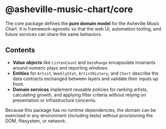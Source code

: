 # @asheville-music-chart/core

The core package defines the **pure domain model** for the Asheville Music Chart. It is
framework-agnostic so that the web UI, automation tooling, and future services can share the
same behaviors.

## Contents

- **Value objects** like `ListenCount` and `DateRange` encapsulate invariants around numeric plays
  and reporting windows.
- **Entities** for `Artist`, `WeeklyStat`, `ArtistHistory`, and `Chart` describe the data contracts
  exchanged between layers and validate their inputs up front.
- **Domain services** implement reusable policies for ranking artists, calculating growth, and
  applying filter criteria without relying on presentation or infrastructure concerns.

Because this package has no runtime dependencies, the domain can be exercised in any environment
(including tests) without provisioning the DOM, filesystem, or network.

